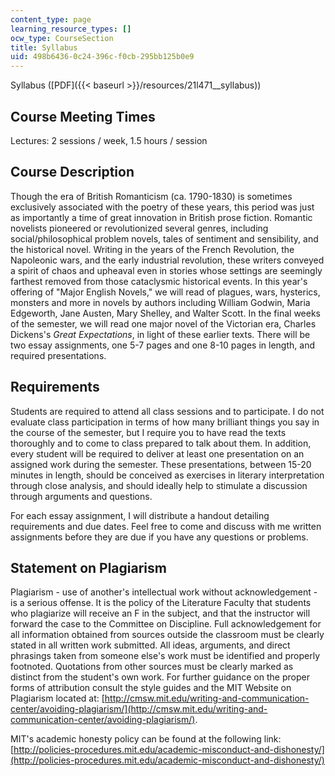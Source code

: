 ```yaml
---
content_type: page
learning_resource_types: []
ocw_type: CourseSection
title: Syllabus
uid: 498b6436-0c24-396c-f0cb-295bb125b0e9
---
```


Syllabus ([PDF]({{< baseurl >}}/resources/21l471__syllabus))

Course Meeting Times
--------------------

Lectures: 2 sessions / week, 1.5 hours / session

Course Description
------------------

Though the era of British Romanticism (ca. 1790-1830) is sometimes exclusively associated with the poetry of these years, this period was just as importantly a time of great innovation in British prose fiction. Romantic novelists pioneered or revolutionized several genres, including social/philosophical problem novels, tales of sentiment and sensibility, and the historical novel. Writing in the years of the French Revolution, the Napoleonic wars, and the early industrial revolution, these writers conveyed a spirit of chaos and upheaval even in stories whose settings are seemingly farthest removed from those cataclysmic historical events. In this year's offering of "Major English Novels," we will read of plagues, wars, hysterics, monsters and more in novels by authors including William Godwin, Maria Edgeworth, Jane Austen, Mary Shelley, and Walter Scott. In the final weeks of the semester, we will read one major novel of the Victorian era, Charles Dickens's _Great Expectations_, in light of these earlier texts. There will be two essay assignments, one 5-7 pages and one 8-10 pages in length, and required presentations.

Requirements
------------

Students are required to attend all class sessions and to participate. I do not evaluate class participation in terms of how many brilliant things you say in the course of the semester, but I require you to have read the texts thoroughly and to come to class prepared to talk about them. In addition, every student will be required to deliver at least one presentation on an assigned work during the semester. These presentations, between 15-20 minutes in length, should be conceived as exercises in literary interpretation through close analysis, and should ideally help to stimulate a discussion through arguments and questions.

For each essay assignment, I will distribute a handout detailing requirements and due dates. Feel free to come and discuss with me written assignments before they are due if you have any questions or problems.

Statement on Plagiarism
-----------------------

Plagiarism - use of another's intellectual work without acknowledgement - is a serious offense. It is the policy of the Literature Faculty that students who plagiarize will receive an F in the subject, and that the instructor will forward the case to the Committee on Discipline. Full acknowledgement for all information obtained from sources outside the classroom must be clearly stated in all written work submitted. All ideas, arguments, and direct phrasings taken from someone else's work must be identified and properly footnoted. Quotations from other sources must be clearly marked as distinct from the student's own work. For further guidance on the proper forms of attribution consult the style guides and the MIT Website on Plagiarism located at: [http://cmsw.mit.edu/writing-and-communication-center/avoiding-plagiarism/](http://cmsw.mit.edu/writing-and-communication-center/avoiding-plagiarism/).

MIT's academic honesty policy can be found at the following link: [http://policies-procedures.mit.edu/academic-misconduct-and-dishonesty/](http://policies-procedures.mit.edu/academic-misconduct-and-dishonesty/)